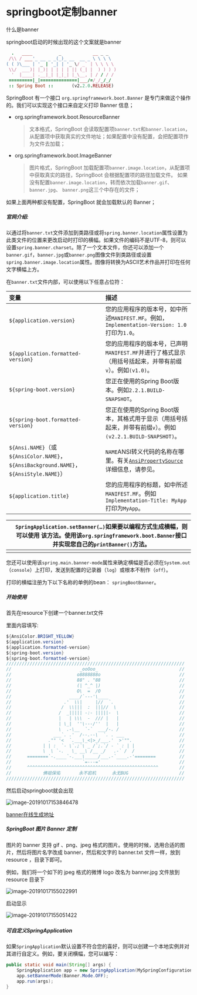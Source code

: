 # springboot定制banner

什么是banner

springboot启动的时候出现的这个文案就是banner

```ruby
  .   ____          _            __ _ _
 /\\ / ___'_ __ _ _(_)_ __  __ _ \ \ \ \
( ( )\___ | '_ | '_| | '_ \/ _` | \ \ \ \
 \\/  ___)| |_)| | | | | || (_| |  ) ) ) )
  '  |____| .__|_| |_|_| |_\__, | / / / /
 =========|_|==============|___/=/_/_/_/
 :: Spring Boot ::       (v2.2.0.RELEASE)
```

SpringBoot 有一个接口 `org.springframework.boot.Banner` 是专门来做这个操作的。我们可以实现这个接口来自定义打印 Banner 信息；

- org.springframework.boot.ResourceBanner

  > 文本格式，SpringBoot 会读取配置项`banner.txt`和`banner.location`，从配置项中获取真实的文件地址；如果配置中没有配置，会把配置项作为文件去加载；

- org.springframework.boot.ImageBanner

  > 图片格式，SpringBoot 加载配置项`banner.image.location`，从配置项中获取真实的路径，SpringBoot 会根据配置项的路径加载文件。
  > 如果没有配置`banner.image.location`，转而依次加载`banner.gif`、`banner.jpg`、 `banner.png`这三个中存在的文件；

如果上面两种都没有配置，SpringBoot 就会加载默认的 Banner；

##### 官网介绍:

以通过将`banner.txt`文件添加到类路径或将`spring.banner.location`属性设置为此类文件的位置来更改启动时打印的横幅。如果文件的编码不是UTF-8，则可以设置`spring.banner.charset`。除了一个文本文件，你还可以添加一个`banner.gif`，`banner.jpg`或`banner.png`图像文件到类路径或设置`spring.banner.image.location`属性。图像将转换为ASCII艺术作品并打印在任何文字横幅上方。

在`banner.txt`文件内部，可以使用以下任意占位符：

| 变量                                                         | 描述                                                         |
| :----------------------------------------------------------- | :----------------------------------------------------------- |
| `${application.version}`                                     | 您的应用程序的版本号，如中所述`MANIFEST.MF`。例如，`Implementation-Version: 1.0`打印为`1.0`。 |
| `${application.formatted-version}`                           | 您的应用程序的版本号，已声明`MANIFEST.MF`并进行了格式显示（用括号括起来，并带有前缀`v`）。例如`(v1.0)`。 |
| `${spring-boot.version}`                                     | 您正在使用的Spring Boot版本。例如`2.2.1.BUILD-SNAPSHOT`。    |
| `${spring-boot.formatted-version}`                           | 您正在使用的Spring Boot版本，其格式用于显示（用括号括起来，并带有前缀`v`）。例如`(v2.2.1.BUILD-SNAPSHOT)`。 |
| `${Ansi.NAME}`（或`${AnsiColor.NAME}`，`${AnsiBackground.NAME}`，`${AnsiStyle.NAME}`） | `NAME`ANSI转义代码的名称在哪里。有关[`AnsiPropertySource`](https://github.com/spring-projects/spring-boot/tree/master/spring-boot-project/spring-boot/src/main/java/org/springframework/boot/ansi/AnsiPropertySource.java)详细信息，请参见。 |
| `${application.title}`                                       | 您的应用程序的标题，如中所述`MANIFEST.MF`。例如`Implementation-Title: MyApp`打印为`MyApp`。 |

|      | `SpringApplication.setBanner(…)`如果要以编程方式生成横幅，则可以使用 该方法。使用该`org.springframework.boot.Banner`接口并实现您自己的`printBanner()`方法。 |
| ---- | ------------------------------------------------------------ |
|      |                                                              |

您还可以使用该`spring.main.banner-mode`属性来确定横幅是否必须在`System.out`（`console`）上打印，发送到配置的记录器（`log`）或根本不制作（`off`）。

打印的横幅注册为下以下名称的单例的bean： `springBootBanner`。

##### 开始使用

首先在resource下创建一个banner.txt文件

里面内容填写:

```java
${AnsiColor.BRIGHT_YELLOW}
${application.version}
${application.formatted-version}
${spring-boot.version}
${spring-boot.formatted-version}
////////////////////////////////////////////////////////////////////
//                          _ooOoo_                               //
//                         o8888888o                              //
//                         88" . "88                              //
//                         (| ^_^ |)                              //
//                         O\  =  /O                              //
//                      ____/`---'\____                           //
//                    .'  \\|     |//  `.                         //
//                   /  \\|||  :  |||//  \                        //
//                  /  _||||| -:- |||||-  \                       //
//                  |   | \\\  -  /// |   |                       //
//                  | \_|  ''\---/''  |   |                       //
//                  \  .-\__  `-`  ___/-. /                       //
//                ___`. .'  /--.--\  `. . ___                     //
//              ."" '<  `.___\_<|>_/___.'  >'"".                  //
//            | | :  `- \`.;`\ _ /`;.`/ - ` : | |                 //
//            \  \ `-.   \_ __\ /__ _/   .-` /  /                 //
//      ========`-.____`-.___\_____/___.-`____.-'========         //
//                           `=---='                              //
//      ^^^^^^^^^^^^^^^^^^^^^^^^^^^^^^^^^^^^^^^^^^^^^^^^^^        //
//            佛祖保佑       永不宕机      永无BUG                　　//
////////////////////////////////////////////////////////////////////
```

然后启动springboot就会出现

![image-20191017153846478](../../../boot/gitbooks/banner.assets/image-20191017153846478.png)

[banner在线生成地址](http://patorjk.com/software/taag/#p=display&f=Graffiti&t=Type%20Something%20)



##### SpringBoot 图片 Banner 定制

图片的 banner 支持 gif 、png、jpeg 格式的图片。使用的时候，选用合适的图片，然后将图片名字改成 banner，然后和文字的 banner.txt 文件一样，放到 resource ，目录下即可。

例如，我们将一个如下的 jpeg 格式的微博 logo 改名为 banner.jpg 文件放到 resource 目录下

![image-20191017155022991](../../../boot/gitbooks/banner.assets/image-20191017155022991.png)

启动显示



![image-20191017155051422](../../../boot/gitbooks/banner.assets/image-20191017155051422.png)

##### 

##### 可自定义SpringApplication

如果`SpringApplication`默认设置不符合您的喜好，则可以创建一个本地实例并对其进行自定义。例如，要关闭横幅，您可以编写：

```java
public static void main(String[] args) {
    SpringApplication app = new SpringApplication(MySpringConfiguration.class);
    app.setBannerMode(Banner.Mode.OFF);
    app.run(args);
}
```